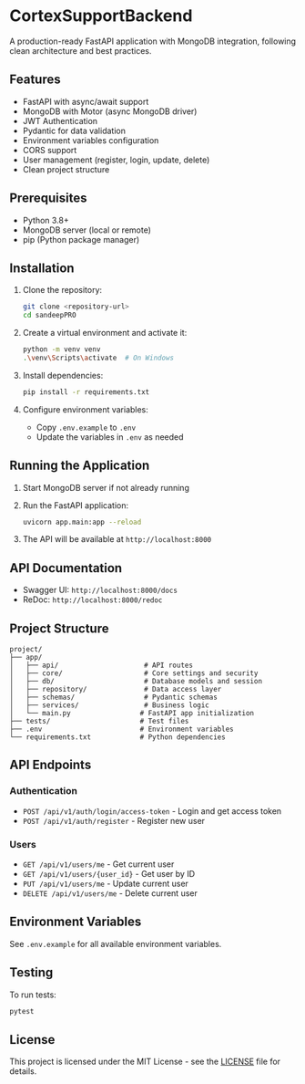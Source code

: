 # CortexSupportBackend

A production-ready FastAPI application with MongoDB integration, following clean architecture and best practices.

## Features

- FastAPI with async/await support
- MongoDB with Motor (async MongoDB driver)
- JWT Authentication
- Pydantic for data validation
- Environment variables configuration
- CORS support
- User management (register, login, update, delete)
- Clean project structure

## Prerequisites

- Python 3.8+
- MongoDB server (local or remote)
- pip (Python package manager)

## Installation

1. Clone the repository:
   ```bash
   git clone <repository-url>
   cd sandeepPRO
   ```

2. Create a virtual environment and activate it:
   ```bash
   python -m venv venv
   .\venv\Scripts\activate  # On Windows
   ```

3. Install dependencies:
   ```bash
   pip install -r requirements.txt
   ```

4. Configure environment variables:
   - Copy `.env.example` to `.env`
   - Update the variables in `.env` as needed

## Running the Application

1. Start MongoDB server if not already running

2. Run the FastAPI application:
   ```bash
   uvicorn app.main:app --reload
   ```

3. The API will be available at `http://localhost:8000`

## API Documentation

- Swagger UI: `http://localhost:8000/docs`
- ReDoc: `http://localhost:8000/redoc`

## Project Structure

```
project/
├── app/
│   ├── api/                     # API routes
│   ├── core/                    # Core settings and security
│   ├── db/                      # Database models and session
│   ├── repository/              # Data access layer
│   ├── schemas/                 # Pydantic schemas
│   ├── services/                # Business logic
│   └── main.py                 # FastAPI app initialization
├── tests/                      # Test files
├── .env                        # Environment variables
└── requirements.txt            # Python dependencies
```

## API Endpoints

### Authentication
- `POST /api/v1/auth/login/access-token` - Login and get access token
- `POST /api/v1/auth/register` - Register new user

### Users
- `GET /api/v1/users/me` - Get current user
- `GET /api/v1/users/{user_id}` - Get user by ID
- `PUT /api/v1/users/me` - Update current user
- `DELETE /api/v1/users/me` - Delete current user

## Environment Variables

See `.env.example` for all available environment variables.

## Testing

To run tests:
```bash
pytest
```

## License

This project is licensed under the MIT License - see the [LICENSE](LICENSE) file for details.
